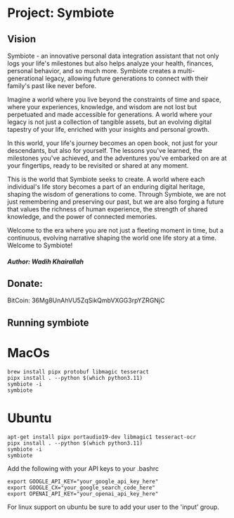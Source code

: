 # Project: Symbiote



## Vision
Symbiote - an innovative personal data integration assistant that not only logs your life's milestones but also helps analyze your health, finances, personal behavior, and so much more. Symbiote creates a multi-generational legacy, allowing future generations to connect with their family's past like never before.

Imagine a world where you live beyond the constraints of time and space, where your experiences, knowledge, and wisdom are not lost but perpetuated and made accessible for generations. A world where your legacy is not just a collection of tangible assets, but an evolving digital tapestry of your life, enriched with your insights and personal growth.

In this world, your life's journey becomes an open book, not just for your descendants, but also for yourself. The lessons you've learned, the milestones you've achieved, and the adventures you've embarked on are at your fingertips, ready to be revisited or shared at any moment.

This is the world that Symbiote seeks to create. A world where each individual's life story becomes a part of an enduring digital heritage, shaping the wisdom of generations to come. Through Symbiote, we are not just remembering and preserving our past, but we are also forging a future that values the richness of human experience, the strength of shared knowledge, and the power of connected memories.

Welcome to the era where you are not just a fleeting moment in time, but a continuous, evolving narrative shaping the world one life story at a time. Welcome to Symbiote!

##### Author: Wadih Khairallah

## Donate:
BitCoin: 36Mg8UnAhVU5ZqSikQmbVXGG3rpYZRGNjC

## Running symbiote

# MacOs
```
brew install pipx protobuf libmagic tesseract
pipx install . --python $(which python3.11) 
symbiote -i
symbiote
```

# Ubuntu
```
apt-get install pipx portaudio19-dev libmagic1 tesseract-ocr
pipx install . --python $(which python3.11)
symbiote -i
symbiote
```

Add the following with your API keys to your .bashrc
```
export GOOGLE_API_KEY="your_google_api_key_here"
export GOOGLE_CX="your_google_search_code_here"
export OPENAI_API_KEY="your_openai_api_key_here"
```
For linux support on ubuntu be sure to add your user to the 'input' group.
